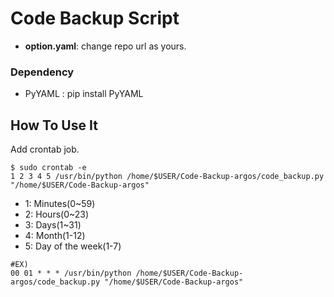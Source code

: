 # Code Backup Script

* **option.yaml**: change repo url as yours.

### Dependency
* PyYAML : pip install PyYAML



## How To Use It

Add crontab job.

```shell
$ sudo crontab -e
1 2 3 4 5 /usr/bin/python /home/$USER/Code-Backup-argos/code_backup.py "/home/$USER/Code-Backup-argos"

```

* 1: Minutes(0~59)
* 2: Hours(0~23)
* 3: Days(1~31)
* 4: Month(1-12)
* 5: Day of the week(1-7)

```shell
#EX)
00 01 * * * /usr/bin/python /home/$USER/Code-Backup-argos/code_backup.py "/home/$USER/Code-Backup-argos"
```

